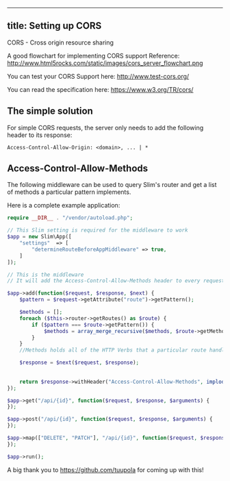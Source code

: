 ---
title: Setting up CORS
----------------------

CORS - Cross origin resource sharing

A good flowchart for implementing CORS support Reference: http://www.html5rocks.com/static/images/cors_server_flowchart.png

You can test your CORS Support here: http://www.test-cors.org/

You can read the specification here: https://www.w3.org/TR/cors/


## The simple solution

For simple CORS requests, the server only needs to add the following header to its response:

`Access-Control-Allow-Origin: <domain>, ... | *`

## Access-Control-Allow-Methods

The following middleware can be used to query Slim's router and get a list of methods a particular pattern implements.

Here is a complete example application:

```php
require __DIR__ . "/vendor/autoload.php";

// This Slim setting is required for the middleware to work
$app = new Slim\App([
    "settings"  => [
        "determineRouteBeforeAppMiddleware" => true,
    ]
]);

// This is the middleware
// It will add the Access-Control-Allow-Methods header to every request

$app->add(function($request, $response, $next) {
    $pattern = $request->getAttribute("route")->getPattern();

    $methods = [];
    foreach ($this->router->getRoutes() as $route) {
        if ($pattern === $route->getPattern()) {
            $methods = array_merge_recursive($methods, $route->getMethods());
        }
    }
    //Methods holds all of the HTTP Verbs that a particular route handles.

    $response = $next($request, $response);
    
    
    return $response->withHeader("Access-Control-Allow-Methods", implode(",", $methods); 
});

$app->get("/api/{id}", function($request, $response, $arguments) {
});

$app->post("/api/{id}", function($request, $response, $arguments) {
});

$app->map(["DELETE", "PATCH"], "/api/{id}", function($request, $response, $arguments) {
});

$app->run();
```

A big thank you to https://github.com/tuupola for coming up with this!




